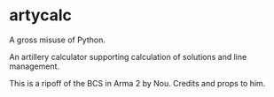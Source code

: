 artycalc
========

A gross misuse of Python.

An artillery calculator supporting calculation of solutions and line management.

This is a ripoff of the BCS in Arma 2 by Nou. Credits and props to him.
